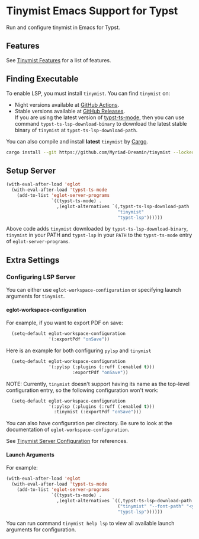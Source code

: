 <!-- This file is generated by scripts/link-docs.mjs from docs/tinymist/frontend/emacs.typ. Do not edit manually. -->
# Tinymist Emacs Support for Typst

Run and configure tinymist in Emacs for Typst.

## Features

See [Tinymist Features](https://github.com/Myriad-Dreamin/tinymist#features) for a list of features.


## Finding Executable

To enable LSP, you must install `tinymist`. You can find `tinymist` on:

- Night versions available at [GitHub Actions](https://github.com/Myriad-Dreamin/tinymist/actions).
- Stable versions available at [GitHub Releases](https://github.com/Myriad-Dreamin/tinymist/releases). \
    If you are using the latest version of
    [typst-ts-mode](https://codeberg.org/meow_king/typst-ts-mode), then
    you can use command `typst-ts-lsp-download-binary` to download the latest
    stable binary of `tinymist` at `typst-ts-lsp-download-path`.


You can also compile and install **latest** `tinymist` by [Cargo](https://www.rust-lang.org/tools/install).

```bash
cargo install --git https://github.com/Myriad-Dreamin/tinymist --locked tinymist
```


## Setup Server


```el
(with-eval-after-load 'eglot
  (with-eval-after-load 'typst-ts-mode
    (add-to-list 'eglot-server-programs
                 `((typst-ts-mode) .
                   ,(eglot-alternatives `(,typst-ts-lsp-download-path
                                          "tinymist"
                                          "typst-lsp"))))))
```

Above code adds `tinymist` downloaded by `typst-ts-lsp-download-binary`, `tinymist` in
your PATH and `typst-lsp` in your `PATH` to the `typst-ts-mode` entry of `eglot-server-programs`.


## Extra Settings

### Configuring LSP Server


You can either use `eglot-workspace-configuration` or specifying launch
arguments for `tinymist`.

#### eglot-workspace-configuration


For example, if you want to export PDF on save:

```el
  (setq-default eglot-workspace-configuration
                '(:exportPdf "onSave"))
```

Here is an example for both configuring `pylsp` and `tinymist`

```el
  (setq-default eglot-workspace-configuration
                '(:pylsp (:plugins (:ruff (:enabled t)))
                         :exportPdf "onSave"))
```

NOTE: Currently, `tinymist` doesn't support having its name as the top-level
configuration entry, so the following configuration won't work:

```el
  (setq-default eglot-workspace-configuration
                '(:pylsp (:plugins (:ruff (:enabled t)))
                  :tinymist (:exportPdf "onSave")))
```

You can also have configuration per directory. Be sure to look at the
documentation of `eglot-workspace-configuration`.

See [Tinymist Server Configuration](https://github.com/Myriad-Dreamin/tinymist/tree/main/editors/neovim/Configuration.md)
for references.


#### Launch Arguments

For example:

```el
(with-eval-after-load 'eglot
  (with-eval-after-load 'typst-ts-mode
    (add-to-list 'eglot-server-programs
                 `((typst-ts-mode) .
                   ,(eglot-alternatives `((,typst-ts-lsp-download-path "--font-path" "<your-font-path>")
                                          ("tinymist" "--font-path" "<your-font-path>")
                                          "typst-lsp"))))))
```

You can run command `tinymist help lsp` to view all available launch arguments for 
configuration.
